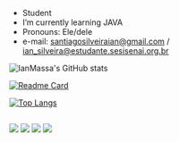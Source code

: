 *  Student
*  I’m currently learning JAVA
*  Pronouns: Ele/dele
*  e-mail: santiagosilveiraian@gmail.com / ian_silveira@estudante.sesisenai.org.br

![IanMassa's GitHub stats](https://github-readme-stats.vercel.app/api?username=IanMassa&show_icons=true&theme=great-gatsby)

[![Readme Card](https://github-readme-stats.vercel.app/api/pin/?username=IanMassa&repo=portfolio&show_icons=true&theme=great-gatsby)](https://github.com/IanMassa/portfolio)                           

[![Top Langs](https://github-readme-stats.vercel.app/api/top-langs/?username=IanMassa&show_icons=true&theme=great-gatsby)](https://github.com/IanMassa/github-readme-stats)    
##

</div>
<a href="https://www.instagram.com/ian_ss9561/"><img src="https://img.shields.io/badge/-Instagram-%23E4405F?style=for-the-badge&logo=instagram&logoColor=white" target="_blank"></a>
<a href="https://www.twitch.tv/hypetaonline"_blank"><img src="https://img.shields.io/badge/Twitch-9146FF?style=for-the-badge&logo=twitch&logoColor=white" target="_blank"></a>
<a href="https://discord.gg/782TCXXPTm"><img src="https://img.shields.io/badge/Discord-7289DA?style=for-the-badge&logo=discord&logoColor=white" target="_blank"></a> 
 <a href = "mailto:santiagosilveiraian@gmail.com"><img src="https://img.shields.io/badge/-Gmail-%23333?style=for-the-badge&logo=gmail&logoColor=white" target="_blank"></a>

  </div>

 
